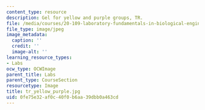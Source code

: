 ```yaml
---
content_type: resource
description: Gel for yellow and purple groups, TR.
file: /media/courses/20-109-laboratory-fundamentals-in-biological-engineering-fall-2007/0fe75e32af0c40f0b6aa39dbb0a463cd_tr_yellow_purple.jpg
file_type: image/jpeg
image_metadata:
  caption: ''
  credit: ''
  image-alt: ''
learning_resource_types:
- Labs
ocw_type: OCWImage
parent_title: Labs
parent_type: CourseSection
resourcetype: Image
title: tr_yellow_purple.jpg
uid: 0fe75e32-af0c-40f0-b6aa-39dbb0a463cd
---
```

